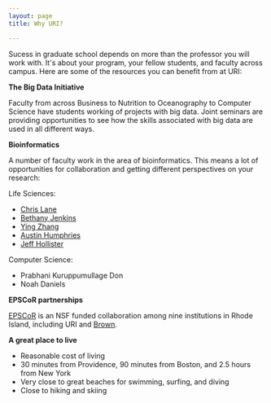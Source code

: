 ```yaml
---
layout: page
title: Why URI?

---
```


Sucess in graduate school depends on more than the professor you will work with. It's about your program, your fellow students, and faculty across campus. Here are some of the resources you can benefit from at URI:

**The Big Data Initiative**

Faculty from across Business to Nutrition to Oceanography to Computer Science have students working of projects with big data. Joint seminars are providing opportunities to see how the skills associated with big data are used in all different ways.

**Bioinformatics**

A number of faculty work in the area of bioinformatics. This means a lot of opportunities for collaboration and getting different perspectives on your research:

Life Sciences:

- [Chris Lane](http://web.uri.edu/lanelab/)
- [Bethany Jenkins](http://web.uri.edu/cmb/bethany-jenkins/)
- [Ying Zhang](http://zhanglab.uri.edu/)
- [Austin Humphries](http://ahumphrieslab.com/)
- [Jeff Hollister](http://web.uri.edu/coastalinstitute/meet/jeffrey-hollister/)

Computer Science:

- Prabhani Kuruppumullage Don
- Noah Daniels

**EPSCoR partnerships**

[EPSCoR](http://web.uri.edu/rinsfepscor/) is an NSF funded collaboration among nine institutions in Rhode Island, including URI and [Brown](https://www.brown.edu/academics/computational-molecular-biology/home). 

**A great place to live**

- Reasonable cost of living
- 30 minutes from Providence, 90 minutes from Boston, and 2.5 hours from New York
- Very close to great beaches for swimming, surfing, and diving
- Close to hiking and skiing